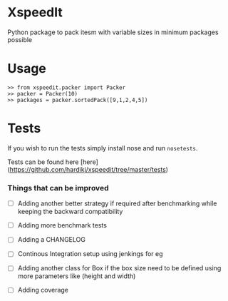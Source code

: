 # XspeedIt

Python package  to pack itesm with variable sizes in minimum packages possible

# Usage

```
>> from xspeedit.packer import Packer
>> packer = Packer(10)
>> packages = packer.sortedPack([9,1,2,4,5])
```

# Tests

If you wish to run the tests simply install nose and run `nosetests`.

Tests can be found here [here] (https://github.com/hardikj/xspeedit/tree/master/tests)

### Things that can be improved

- [ ] Adding another better strategy if required after benchmarking while keeping the backward compatibility  
- [ ] Adding more benchmark tests 
- [ ] Adding a CHANGELOG
- [ ] Continous Integration setup using jenkings for eg 
- [ ] Adding another class for Box if the box size need to be defined using more parameters like (height and width)
- [ ] Adding coverage 

